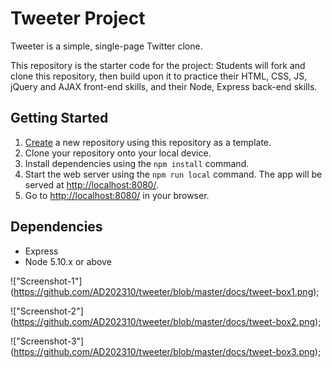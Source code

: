 # Tweeter Project

Tweeter is a simple, single-page Twitter clone.

This repository is the starter code for the project: Students will fork and clone this repository, then build upon it to practice their HTML, CSS, JS, jQuery and AJAX front-end skills, and their Node, Express back-end skills.

## Getting Started

1. [Create](https://docs.github.com/en/repositories/creating-and-managing-repositories/creating-a-repository-from-a-template) a new repository using this repository as a template.
2. Clone your repository onto your local device.
3. Install dependencies using the `npm install` command.
3. Start the web server using the `npm run local` command. The app will be served at <http://localhost:8080/>.
4. Go to <http://localhost:8080/> in your browser.

## Dependencies

- Express
- Node 5.10.x or above

!["Screenshot-1"] (https://github.com/AD202310/tweeter/blob/master/docs/tweet-box1.png);

!["Screenshot-2"] (https://github.com/AD202310/tweeter/blob/master/docs/tweet-box2.png);

!["Screenshot-3"] (https://github.com/AD202310/tweeter/blob/master/docs/tweet-box3.png);
